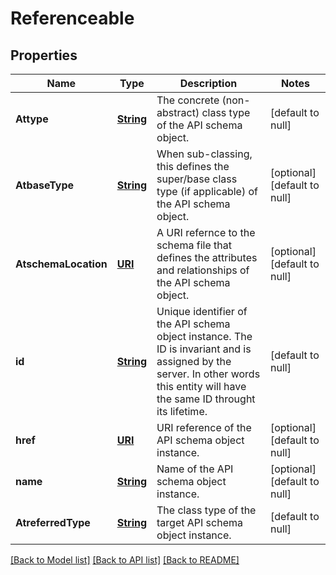# Referenceable
## Properties

Name | Type | Description | Notes
------------ | ------------- | ------------- | -------------
**Attype** | [**String**](string.md) | The concrete (non-abstract) class type of the API schema object. | [default to null]
**AtbaseType** | [**String**](string.md) | When sub-classing, this defines the super/base class type (if  applicable) of the API schema object. | [optional] [default to null]
**AtschemaLocation** | [**URI**](URI.md) | A URI refernce to the schema file that defines the attributes and relationships of the API schema object. | [optional] [default to null]
**id** | [**String**](string.md) | Unique identifier of the API schema object instance. The  ID is invariant and is assigned by the server. In other words  this entity will have the same ID throught its lifetime. | [default to null]
**href** | [**URI**](URI.md) | URI reference of the API schema object instance. | [optional] [default to null]
**name** | [**String**](string.md) | Name of the API schema object instance. | [optional] [default to null]
**AtreferredType** | [**String**](string.md) | The class type of the target API schema object instance. | [default to null]

[[Back to Model list]](../README.md#documentation-for-models) [[Back to API list]](../README.md#documentation-for-api-endpoints) [[Back to README]](../README.md)

